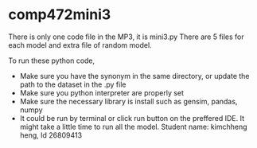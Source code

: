 # comp472mini3

There is only one code file in the MP3, it is mini3.py
There are 5 files for each model and extra file of random model.

To run these python code,
* Make sure you have the synonym in the same directory, or update the path to the dataset in the .py file
* Make sure you python interpreter are properly set
* Make sure the necessary library is install such as gensim, pandas, numpy
* It could be run by terminal or click run button on the preffered IDE. It might take a little time to run all the model.
Student name: kimchheng heng, Id 26809413
